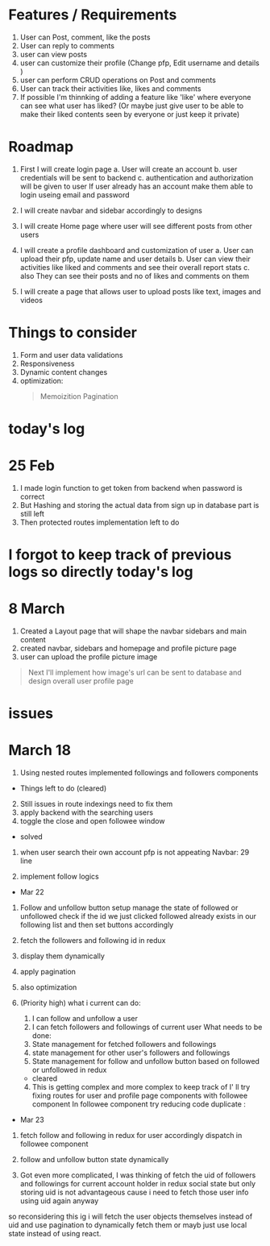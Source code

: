# Features / Requirements
1. User can Post, comment, like the posts
2. User can reply to comments
3. user can view posts
4. user can customize their profile (Change pfp, Edit username and details )
5. user can perform CRUD operations on Post and comments
6. User can track their activities like, likes and comments 
7. If possible I'm thinnking of adding a feature like 'like' where everyone can see what user has liked?
   (Or maybe just give user to be able to make their liked contents seen by everyone or just keep it private)

# Roadmap
1. First I will create login page
  a. User will create an account 
  b. user credentials will be sent to backend
  c. authentication and authorization will be given to user
   If user already has an account make them able to login useing email and password

2. I will create navbar and sidebar accordingly to designs   

3. I will create Home page where user will see different posts from other users

4. I will create a profile dashboard and customization of user
   a. User can upload their pfp, update name and user details
   b. User can view their activities like liked and comments and see their overall report stats
   c. also They can see their posts and no of likes and comments on them 

5. I will create a page that allows user to upload posts like text, images and videos

# Things to consider                                                                             
1. Form and user data validations
2. Responsiveness
3. Dynamic content changes
4. optimization:
   > Memoizition
   > Pagination


# today's log
# 25 Feb
1. I made login function to get token from backend when password is correct
2. But Hashing and storing the actual data from sign up in database part is still left 
3. Then protected routes implementation left to do

# I forgot to keep track of previous logs so directly today's log
# 8 March
1. Created a Layout page that will shape the navbar sidebars and main content
2. created navbar, sidebars and homepage and profile picture page
3. user can upload the profile picture image
> Next I'll implement how image's url can be sent to database and design overall user profile page


# issues

# March 18
1. Using nested routes implemented followings and followers components

* Things left to do (cleared)
2. Still issues in route indexings need to fix them
3. apply backend with the searching users
4. toggle the close and open followee window

* solved
1. when user search their own account pfp is not appeating Navbar: 29 line

2. implement follow logics

* Mar 22
1. Follow and unfollow button setup manage the state of followed or unfollowed
check if the id we just clicked followed already exists in our following list and then set buttons accordingly
2. fetch the followers and following id in redux
3. display them dynamically 
4. apply pagination 
5. also optimization

6. (Priority high) 
what i current can do:
   1. I can follow and unfollow a user
   2. I can fetch followers and followings of current user
What needs to be done:
   1. State management for fetched followers and followings
   2. state management for other user's followers and followings
   3. State management for follow and unfollow button based on followed or unfollowed in redux

   * cleared
   4. This is getting complex and more complex to keep track of 
   I' ll try fixing routes for user and profile page components with followee component
   In followee component try reducing code duplicate : 

* Mar 23
1. fetch follow and following in redux for user accordingly dispatch in followee component
2. follow and unfollow button state dynamically

3. Got even more complicated,
I was thinking of fetch the uid of followers and followings for current account holder in 
redux social state but only storing uid is not advantageous cause i need to fetch those user info
using uid again anyway

so reconsidering this ig i will fetch the user objects themselves instead of uid and use pagination to
dynamically fetch them or mayb just use local state instead of using react.